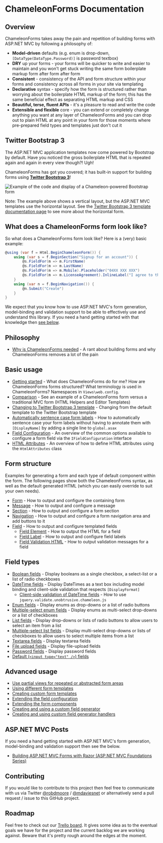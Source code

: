 # ChameleonForms Documentation

## Overview
ChameleonForms takes away the pain and repetition of building forms with ASP.NET MVC by following a philosophy of:
* **Model-driven** defaults (e.g. enum is drop-down, `[DataType(DataType.Password)]` is password textbox)
* **DRY** up your forms - your forms will be quicker to write and easier to maintain and you won't get stuck writing the same form boilerplate markup form after form after form
* **Consistent** - consistency of the API and form structure within your forms and consistency across all forms in your site via templating
* **Declarative** syntax - specify how the form is structured rather than worrying about the boilerplate HTML markup of the form; this has the same beneficial effect as separating HTML markup and CSS
* **Beautiful, terse, fluent APIs** - it's a pleasure to read and write the code
* **Extensible and flexible** core - you can extend or completely change anything you want at any layer of ChameleonForms and you can drop out to plain HTML at any point in your form for those moments where pre-prepared field types and templates just don't cut it

Twitter Bootstrap 3
-------------------

The ASP.NET MVC application templates now come powered by Bootstrap by default. Have you noticed the gross boilerplate HTML that is repeated again and again in every view though?! Ugh!

ChameleonForms has got you covered; it has built-in support for building forms using **[Twitter Bootstrap 3](wiki/bootstrap-template)**!

![Example of the code and display of a Chameleon-powered Bootstrap form](wiki/bootstrap-example-banner.png)

Note: The example above shows a vertical layout, but the ASP.NET MVC templates use the horizontal layout. See the [Twitter Bootstrap 3 template documentation page](wiki/bootstrap-template#horizontal-and-inline-forms) to see more about the horizontal form.

What does a ChameleonForms form look like?
------------------------------------------
So what does a ChameleonForms form look like? Here is a (very) basic example:

```c#
@using (var f = Html.BeginChameleonForm()) {
    using (var s = f.BeginSection("Signup for an account")) {
        @s.FieldFor(m => m.FirstName)
        @s.FieldFor(m => m.LastName)
        @s.FieldFor(m => m.Mobile).Placeholder("04XX XXX XXX")
        @s.FieldFor(m => m.LicenseAgreement).InlineLabel("I agree to the terms and conditions")
    }
    using (var n = f.BeginNavigation()) {
        @n.Submit("Create")
    }
}
```

We expect that you know how to use ASP.NET MVC's form generation, model-binding and validation support to be able to effectively use and understand this library. If you need a hand getting started with that knowledge then [see below](wiki/#aspnet-mvc-posts).

## Philosophy
* [Why is ChameleonForms needed](wiki/why) - A rant about building forms and why ChameleonForms removes a lot of the pain

## Basic usage
* [Getting started](wiki/getting-started) - What does ChameleonForms do for me? How are ChameleonForms forms structured? What terminology is used in ChameleonForms? Namespaces in `Views\web.config`.
* [Comparison](wiki/comparison) - See an example of a ChameleonForms form versus a traditional MVC form (HTML Helpers and Editor Templates)
* [Changing to Twitter Bootstrap 3 template](wiki/bootstrap-template) - Changing from the default template to the Twitter Bootstrap template
* [Automatically sentence case form labels](wiki/auto-sentence-case) - How to automatically sentence case your form labels without having to annotate them with `[DisplayName]` by adding a single line to `global.asax`
* [Field Configuration](wiki/field-configuration) - An overview of the common options available to configure a form field via the `IFieldConfiguration` interface
* [HTML Attributes](wiki/html-attributes) - An overview of how to define HTML attributes using the `HtmlAttributes` class

## Form structure
Examples for generating a form and each type of default component within the form. The following pages show both the ChameleonForms syntax, as well as the default generated HTML (which you can easily override to suit your own needs).
* [Form](wiki/the-form) - How to output and configure the containing form
* [Message](wiki/the-message) - How to output and configure a message
* [Section](wiki/the-section) - How to output and configure a form section
* [Navigation](wiki/the-navigation) - How to output and configure a form navigation area and add buttons to it
* [Field](wiki/field) - How to output and configure templated fields
    * [Field Element](wiki/field-element) - How to output the HTML for a field
    * [Field Label](wiki/field-label) - How to output and configure field labels
    * [Field Validation HTML](wiki/field-validation-html) - How to output validation messages for a field

## Field types
* [Boolean fields](wiki/boolean) - Display booleans as a single checkbox, a select-list or a list of radio checkboxes
* [DateTime fields](wiki/datetime) - Display DateTimes as a text box including model binding and client-side validation that respects `[DisplayFormat]`
    * [Client-side validation of DateTime fields](wiki/datetime-client-side-validation) - How to use `jquery.validate.unobtrusive.chameleon.js`
* [Enum fields](wiki/enum) - Display enums as drop-downs or a list of radio buttons
* [Multiple-select enum fields](wiki/multiple-enum) - Display enums as multi-select drop-downs or a list of checkboxes
* [List fields](wiki/list) - Display drop-downs or lists of radio buttons to allow users to select an item from a list
* [Multiple-select list fields](wiki/multiple-list) - Display multi-select drop-downs or lists of checkboxes to allow users to select multiple items from a list
* [Textarea fields](wiki/textarea) - Display textarea fields
* [File upload fields](wiki/file-upload) - Display file-upload fields
* [Password fields](wiki/password) - Display password fields
* [Default (`<input type="text" />`) fields](wiki/default-fields)

## Advanced usage
* [Use partial views for repeated or abstracted form areas](wiki/partials)
* [Using different form templates](wiki/form-templates)
* [Creating custom form templates](wiki/custom-template)
* [Extending the field configuration](wiki/extending-field-configuration)
* [Extending the form components](wiki/extending-form-components)
* [Creating and using a custom field generator](wiki/custom-field-generator)
* [Creating and using custom field generator handlers](wiki/custom-field-generator-handlers)

## ASP.NET MVC Posts

If you need a hand getting started with ASP.NET MVC's form generation, model-binding and validation support then see the below.

* [Building ASP.NET MVC Forms with Razor (ASP.NET MVC Foundations Series)](http://blog.michaelckennedy.net/2012/01/20/building-asp-net-mvc-forms-with-razor/)

## Contributing
If you would like to contribute to this project then feel free to communicate with us via Twitter [@robdmoore](http://twitter.com/robdmoore) / [@mdaviesnet](http://twitter.com/mdaviesnet) or alternatively send a pull request / issue to this GitHub project.

## Roadmap

Feel free to check out our [Trello board](https://trello.com/board/chameleonforms/504df3392ad570121c36c3f7). It gives some idea as to the eventual goals we have for the project and the current backlog we are working against. Beware that it's pretty rough around the edges at the moment.